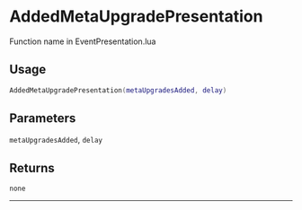 # AddedMetaUpgradePresentation
Function name in EventPresentation.lua
## Usage
```lua
AddedMetaUpgradePresentation(metaUpgradesAdded, delay)
```
## Parameters
`metaUpgradesAdded`, `delay`
## Returns
`none`

---